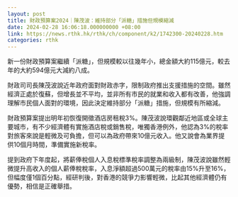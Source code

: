 ```yaml
---
layout: post
title: 財政預算案2024｜陳茂波：維持部分「派糖」措施但規模縮減
date: 2024-02-28 16:06:18.000000000 +08:00
link: https://news.rthk.hk/rthk/ch/component/k2/1742300-20240228.htm
categories: rthk
---
```


新一份財政預算案繼續「派糖」，但規模較以往幾年小，總金額大約115億元，較去年的大約594億元大減約八成。

財政司司長陳茂波說近年政府面對財政赤字，限制政府推出支援措施的空間。雖然經濟正處於復蘇，但增長並不平均，並非所有市民的就業和收入都有改善，他強調理解市民個人面對的環境，因此決定維持部分「派糖」措施，但規模有所縮減。

財政預算案提出明年初恢復開徵酒店房租稅3%。陳茂波說環觀鄰近地區或全球主要城市，有不少經濟體有實施酒店稅或銷售稅，唯獨香港例外，他認為3%的稅率對旅客來說是輕微及可負擔，但可以為政府帶來10億元收入。他又說會為業界提供10個月時間，準備實施新稅率。

提到政府下年度起，將薪俸稅個人入息稅標準稅率調整為兩級制，陳茂波說雖然輕微提升高收入的個人薪俸稅稅率，入息淨額超過500萬元的稅率由15%升至16%，但幅度僅1個百分點，經研判後，對香港的競爭力影響輕微，比起其他經濟體仍有優勢，相信是正確舉措。
